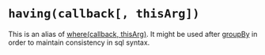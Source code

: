 # `having(callback[, thisArg])`

This is an alias of [where(callback, thisArg)](../SqlLike/Where.md).
It might be used after [groupBy](../SqlLike/GroupBy.md) in order to maintain consistency in sql syntax.
